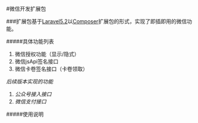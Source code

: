 #微信开发扩展包

###扩展包基于[Laravel5.2][laravel]以[Composer][composer]扩展包的形式，实现了即插即用的微信功能。

#####具体功能列表

1. 微信授权功能（显示/隐式）
2. 微信jsApi签名接口
3. 微信卡卷签名接口（卡卷领取）

*后续版本实现的功能*
  
1. *公众号接入接口*
2. *微信支付接口*

#####使用说明


[laravel]: https://laravel.com
[composer]: https://getcomposer.org